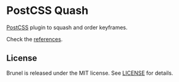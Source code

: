 # PostCSS Quash

[PostCSS](https://github.com/postcss/postcss) plugin to squash and order keyframes.

Check the [references](./reference).

## License

Brunel is released under the MIT license. See [LICENSE](./LICENSE) for details.
